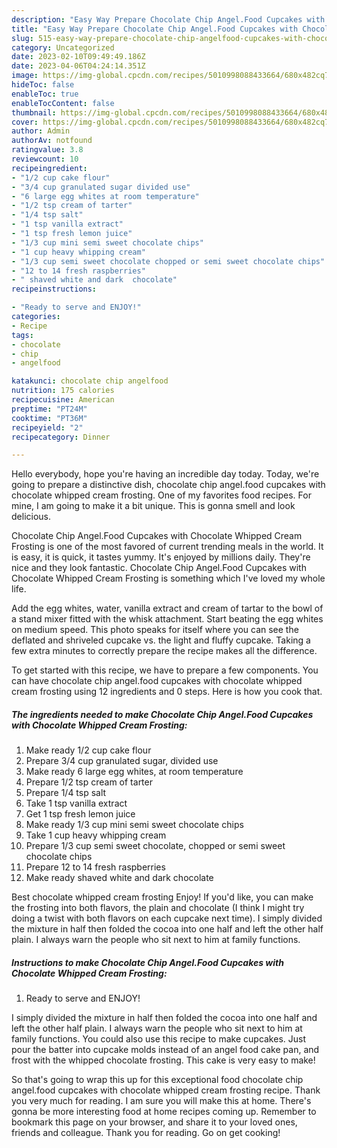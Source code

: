 ```yaml
---
description: "Easy Way Prepare Chocolate Chip Angel.Food Cupcakes with Chocolate Whipped Cream Frosting the Very Delicious}"
title: "Easy Way Prepare Chocolate Chip Angel.Food Cupcakes with Chocolate Whipped Cream Frosting the Very Delicious}"
slug: 515-easy-way-prepare-chocolate-chip-angelfood-cupcakes-with-chocolate-whipped-cream-frosting-the-very-delicious
category: Uncategorized
date: 2023-02-10T09:49:49.186Z
date: 2023-04-06T04:24:14.351Z
image: https://img-global.cpcdn.com/recipes/5010998088433664/680x482cq70/chocolate-chip-angelfood-cupcakes-with-chocolate-whipped-cream-frosting-recipe-main-photo.jpg
hideToc: false
enableToc: true
enableTocContent: false
thumbnail: https://img-global.cpcdn.com/recipes/5010998088433664/680x482cq70/chocolate-chip-angelfood-cupcakes-with-chocolate-whipped-cream-frosting-recipe-main-photo.jpg
cover: https://img-global.cpcdn.com/recipes/5010998088433664/680x482cq70/chocolate-chip-angelfood-cupcakes-with-chocolate-whipped-cream-frosting-recipe-main-photo.jpg
author: Admin
authorAv: notfound
ratingvalue: 3.8
reviewcount: 10
recipeingredient:
- "1/2 cup cake flour"
- "3/4 cup granulated sugar divided use"
- "6 large egg whites at room temperature"
- "1/2 tsp cream of tarter"
- "1/4 tsp salt"
- "1 tsp vanilla extract"
- "1 tsp fresh lemon juice"
- "1/3 cup mini semi sweet chocolate chips"
- "1 cup heavy whipping cream"
- "1/3 cup semi sweet chocolate chopped or semi sweet chocolate chips"
- "12 to 14 fresh raspberries"
- " shaved white and dark  chocolate"
recipeinstructions:

- "Ready to serve and ENJOY!"
categories:
- Recipe
tags:
- chocolate
- chip
- angelfood

katakunci: chocolate chip angelfood 
nutrition: 175 calories
recipecuisine: American
preptime: "PT24M"
cooktime: "PT36M"
recipeyield: "2"
recipecategory: Dinner

---
```



Hello everybody, hope you're having an incredible day today. Today, we're going to prepare a distinctive dish, chocolate chip angel.food cupcakes with chocolate whipped cream frosting. One of my favorites food recipes. For mine, I am going to make it a bit unique. This is gonna smell and look delicious.

Chocolate Chip Angel.Food Cupcakes with Chocolate Whipped Cream Frosting is one of the most favored of current trending meals in the world. It is easy, it is quick, it tastes yummy. It's enjoyed by millions daily. They're nice and they look fantastic. Chocolate Chip Angel.Food Cupcakes with Chocolate Whipped Cream Frosting is something which I've loved my whole life.

Add the egg whites, water, vanilla extract and cream of tartar to the bowl of a stand mixer fitted with the whisk attachment. Start beating the egg whites on medium speed. This photo speaks for itself where you can see the deflated and shriveled cupcake vs. the light and fluffy cupcake. Taking a few extra minutes to correctly prepare the recipe makes all the difference.


To get started with this recipe, we have to prepare a few components. You can have chocolate chip angel.food cupcakes with chocolate whipped cream frosting using 12 ingredients and 0 steps. Here is how you cook that.

<!--inarticleads1-->

##### The ingredients needed to make Chocolate Chip Angel.Food Cupcakes with Chocolate Whipped Cream Frosting:

1. Make ready 1/2 cup cake flour
1. Prepare 3/4 cup granulated sugar, divided use
1. Make ready 6 large egg whites, at room temperature
1. Prepare 1/2 tsp cream of tarter
1. Prepare 1/4 tsp salt
1. Take 1 tsp vanilla extract
1. Get 1 tsp fresh lemon juice
1. Make ready 1/3 cup mini semi sweet chocolate chips
1. Take 1 cup heavy whipping cream
1. Prepare 1/3 cup semi sweet chocolate, chopped or semi sweet chocolate chips
1. Prepare 12 to 14 fresh raspberries
1. Make ready  shaved white and dark  chocolate


Best chocolate whipped cream frosting Enjoy! If you&#39;d like, you can make the frosting into both flavors, the plain and chocolate (I think I might try doing a twist with both flavors on each cupcake next time). I simply divided the mixture in half then folded the cocoa into one half and left the other half plain. I always warn the people who sit next to him at family functions. 

<!--inarticleads2-->

##### Instructions to make Chocolate Chip Angel.Food Cupcakes with Chocolate Whipped Cream Frosting:


1. Ready to serve and ENJOY!

I simply divided the mixture in half then folded the cocoa into one half and left the other half plain. I always warn the people who sit next to him at family functions. You could also use this recipe to make cupcakes. Just pour the batter into cupcake molds instead of an angel food cake pan, and frost with the whipped chocolate frosting. This cake is very easy to make! 

So that's going to wrap this up for this exceptional food chocolate chip angel.food cupcakes with chocolate whipped cream frosting recipe. Thank you very much for reading. I am sure you will make this at home. There's gonna be more interesting food at home recipes coming up. Remember to bookmark this page on your browser, and share it to your loved ones, friends and colleague. Thank you for reading. Go on get cooking!
